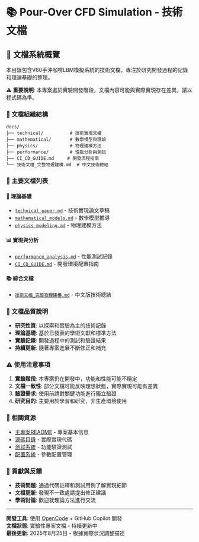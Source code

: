 # 📚 Pour-Over CFD Simulation - 技術文檔

## 🎯 文檔系統概覽

本目錄包含V60手沖咖啡LBM模擬系統的技術文檔，專注於研究開發過程的記錄和理論基礎的整理。

⚠️ **重要說明**: 本專案處於實驗開發階段，文檔內容可能與實際實現存在差異，請以程式碼為準。

### 📁 文檔組織結構

```
docs/
├── technical/          # 技術實現文檔
├── mathematical/       # 數學模型與理論
├── physics/            # 物理建模方法  
├── performance/        # 性能分析與測試
├── CI_CD_GUIDE.md     # 開發流程指南
└── 技術文檔_完整物理建模.md  # 中文技術總結
```

### 📖 主要文檔列表

#### 🔬 **理論基礎**
- [`technical_paper.md`](technical/technical_paper.md) - 技術實現論文草稿
- [`mathematical_models.md`](mathematical/mathematical_models.md) - 數學模型推導
- [`physics_modeling.md`](physics/physics_modeling.md) - 物理建模方法

#### 📊 **實現與分析**
- [`performance_analysis.md`](performance/performance_analysis.md) - 性能測試記錄
- [`CI_CD_GUIDE.md`](CI_CD_GUIDE.md) - 開發環境配置指南

#### 📚 **綜合文檔**
- [`技術文檔_完整物理建模.md`](技術文檔_完整物理建模.md) - 中文版技術總結

### 🔬 文檔品質說明

- **研究性質**: 以探索和實驗為主的技術記錄
- **理論基礎**: 基於已發表的學術文獻和標準方法
- **實驗記錄**: 開發過程中的測試和驗證結果
- **持續更新**: 隨著專案進展不斷修正和補充

### ⚠️ 使用注意事項

1. **實驗階段**: 本專案仍在開發中，功能和性能可能不穩定
2. **文檔一致性**: 部分文檔可能反映理想狀態，實際實現可能有差異
3. **驗證需求**: 使用前請對關鍵功能進行獨立驗證
4. **研究目的**: 主要用於學習和研究，非生產環境使用

### 🔗 相關資源

- [主專案README](../README.md) - 專案基本信息
- [源碼目錄](../src/) - 實際實現代碼
- [測試系統](../tests/) - 功能驗證測試
- [配置系統](../config/) - 參數配置管理

### 📧 貢獻與反饋

- **技術問題**: 通過代碼註釋和測試用例了解實現細節
- **文檔更新**: 發現不一致處請提出修正建議
- **學術討論**: 歡迎就理論方法進行交流

---
**開發工具**: 使用 [OpenCode](https://github.com/sst/opencode) + GitHub Copilot 開發  
**文檔狀態**: 實驗性專案文檔 - 持續更新中  
**最後更新**: 2025年8月25日 - 根據實際狀況調整描述